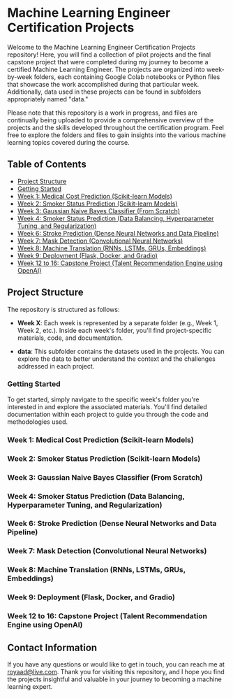 # Machine Learning Engineer Certification Projects

Welcome to the Machine Learning Engineer Certification Projects repository! Here, you will find a collection of pilot projects and the final capstone project that were completed during my journey to become a certified Machine Learning Engineer. The projects are organized into week-by-week folders, each containing Google Colab notebooks or Python files that showcase the work accomplished during that particular week. Additionally, data used in these projects can be found in subfolders appropriately named "data."

Please note that this repository is a work in progress, and files are continually being uploaded to provide a comprehensive overview of the projects and the skills developed throughout the certification program. Feel free to explore the folders and files to gain insights into the various machine learning topics covered during the course.

## Table of Contents
- [Project Structure](#project-structure)
- [Getting Started](#getting-started)
- [Week 1: Medical Cost Prediction (Scikit-learn Models)](#week-1-medical-cost-prediction-scikit-learn-models)
- [Week 2: Smoker Status Prediction (Scikit-learn Models)](#week-2-smoker-status-prediction-scikit-learn-models)
- [Week 3: Gaussian Naive Bayes Classifier (From Scratch)](#week-3-gaussian-naive-bayes-classifier-from-scratch)
- [Week 4: Smoker Status Prediction (Data Balancing, Hyperparameter Tuning, and Regularization)](#week-4-smoker-status-prediction-data-balancing-hyperparameter-tuning-and-regularization)
- [Week 6: Stroke Prediction (Dense Neural Networks and Data Pipeline)](#week-6-stroke-prediction-dense-neural-networks-and-data-pipeline)
- [Week 7: Mask Detection (Convolutional Neural Networks)](#week-7-mask-detection-convolutional-neural-networks)
- [Week 8: Machine Translation (RNNs, LSTMs, GRUs, Embeddings)](#week-8-machine-translation-rnns-lstms-grus-embeddings)
- [Week 9: Deployment (Flask, Docker, and Gradio)](#week-9-deployment-flask-docker-and-gradio)
- [Week 12 to 16: Capstone Project (Talent Recommendation Engine using OpenAI)](#week-12-to-16-capstone-project-talent-recommendation-engine-using-openai)

## Project Structure

The repository is structured as follows:

- **Week X**: Each week is represented by a separate folder (e.g., Week 1, Week 2, etc.). Inside each week's folder, you'll find project-specific materials, code, and documentation.

- **data**: This subfolder contains the datasets used in the projects. You can explore the data to better understand the context and the challenges addressed in each project.

### Getting Started

To get started, simply navigate to the specific week's folder you're interested in and explore the associated materials. You'll find detailed documentation within each project to guide you through the code and methodologies used.

### Week 1: Medical Cost Prediction (Scikit-learn Models)

### Week 2: Smoker Status Prediction (Scikit-learn Models)

### Week 3: Gaussian Naive Bayes Classifier (From Scratch)

### Week 4: Smoker Status Prediction (Data Balancing, Hyperparameter Tuning, and Regularization)

### Week 6: Stroke Prediction (Dense Neural Networks and Data Pipeline)

### Week 7: Mask Detection (Convolutional Neural Networks)

### Week 8: Machine Translation (RNNs, LSTMs, GRUs, Embeddings)

### Week 9: Deployment (Flask, Docker, and Gradio)

### Week 12 to 16: Capstone Project (Talent Recommendation Engine using OpenAI)

## Contact Information

If you have any questions or would like to get in touch, you can reach me at royaad@live.com.
Thank you for visiting this repository, and I hope you find the projects insightful and valuable in your journey to becoming a machine learning expert.

